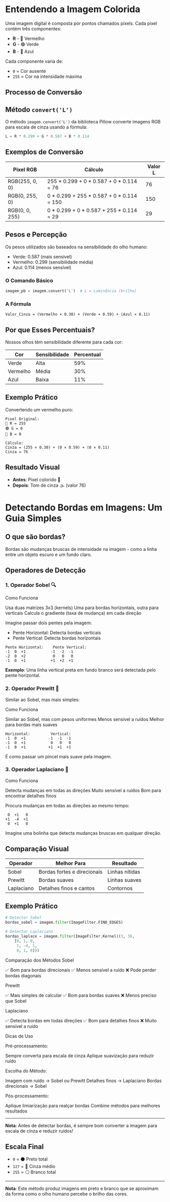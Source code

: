 # Entendendo a Imagem Colorida

Uma imagem digital é composta por pontos chamados pixels. Cada pixel contém três componentes:

* **R** - 🔴 Vermelho
* **G** - 🟢 Verde
* **B** - 🔵 Azul

Cada componente varia de:
* `0` = Cor ausente
* `255` = Cor na intensidade máxima

## Processo de Conversão

## Método `convert('L')`

O método `imagem.convert('L')` da biblioteca Pillow converte imagens RGB para escala de cinza usando a fórmula:

```python
L = R * 0.299 + G * 0.587 + B * 0.114
```

## Exemplos de Conversão

| Pixel RGB        | Cálculo                                      | Valor L |
|-----------------|---------------------------------------------|---------|
| RGB(255, 0, 0)  | 255 * 0.299 + 0 * 0.587 + 0 * 0.114 = 76  | 76      |
| RGB(0, 255, 0)  | 0 * 0.299 + 255 * 0.587 + 0 * 0.114 = 150 | 150     |
| RGB(0, 0, 255)  | 0 * 0.299 + 0 * 0.587 + 255 * 0.114 = 29  | 29      |

## Pesos e Percepção

Os pesos utilizados são baseados na sensibilidade do olho humano:
- Verde: 0.587 (mais sensível)
- Vermelho: 0.299 (sensibilidade média)
- Azul: 0.114 (menos sensível)

### O Comando Básico
```python
imagem_pb = imagem.convert('L')  # L = Luminância (brilho)
```

### A Fórmula
```
Valor_Cinza = (Vermelho × 0.30) + (Verde × 0.59) + (Azul × 0.11)
```

## Por que Esses Percentuais?

Nossos olhos têm sensibilidade diferente para cada cor:

| Cor       | Sensibilidade | Percentual |
|-----------|---------------|------------|
| Verde     | Alta          | 59%        |
| Vermelho  | Média         | 30%        |
| Azul      | Baixa         | 11%        |

## Exemplo Prático

Convertendo um vermelho puro:
```
Pixel Original:
🔴 R = 255
🟢 G = 0
🔵 B = 0

Cálculo:
Cinza = (255 × 0.30) + (0 × 0.59) + (0 × 0.11)
Cinza = 76
```

## Resultado Visual
* **Antes**: Pixel colorido 🔴
* **Depois**: Tom de cinza 🌫️ (valor 76)

# Detectando Bordas em Imagens: Um Guia Simples

## O que são bordas?
Bordas são mudanças bruscas de intensidade na imagem - como a linha entre um objeto escuro e um fundo claro.

## Operadores de Detecção

### 1. Operador Sobel 🔍
Como Funciona

Usa duas matrizes 3x3 (kernels)
Uma para bordas horizontais, outra para verticais
Calcula o gradiente (taxa de mudança) em cada direção

Imagine passar dois pentes pela imagem:
- Pente Horizontal: Detecta bordas verticais
- Pente Vertical: Detecta bordas horizontais

```
Pente Horizontal:    Pente Vertical:
-1  0  +1           -1  -2  -1
-2  0  +2            0   0   0
-1  0  +1           +1  +2  +1
```

**Exemplo**: Uma linha vertical preta em fundo branco será detectada pelo pente horizontal.

### 2. Operador Prewitt 🎨
Similar ao Sobel, mas mais simples:

Como Funciona

Similar ao Sobel, mas com pesos uniformes
Menos sensível a ruídos
Melhor para bordas mais suaves

```
Horizontal:         Vertical:
-1  0  +1          -1  -1  -1
-1  0  +1           0   0   0
-1  0  +1          +1  +1  +1
```

É como passar um pincel mais suave pela imagem.

### 3. Operador Laplaciano 🎯

Como Funciona

Detecta mudanças em todas as direções
Muito sensível a ruídos
Bom para encontrar detalhes finos

Procura mudanças em todas as direções ao mesmo tempo:
```
 0  +1   0
+1  -4  +1
 0  +1   0
```

Imagine uma bolinha que detecta mudanças bruscas em qualquer direção.

## Comparação Visual

| Operador    | Melhor Para                    | Resultado      |
|------------|--------------------------------|----------------|
| Sobel      | Bordas fortes e direcionais    | Linhas nítidas |
| Prewitt    | Bordas suaves                  | Linhas suaves  |
| Laplaciano | Detalhes finos e cantos        | Contornos      |

## Exemplo Prático
```python
# Detector Sobel
bordas_sobel = imagem.filter(ImageFilter.FIND_EDGES)

# Detector Laplaciano
bordas_laplace = imagem.filter(ImageFilter.Kernel((3, 3),
    [0, 1, 0, 
     1, -4, 1, 
     0, 1, 0]))
```

Comparação dos Métodos
Sobel

✅ Bom para bordas direcionais
✅ Menos sensível a ruído
❌ Pode perder bordas diagonais

Prewitt

✅ Mais simples de calcular
✅ Bom para bordas suaves
❌ Menos preciso que Sobel

Laplaciano

✅ Detecta bordas em todas direções
✅ Bom para detalhes finos
❌ Muito sensível a ruído

Dicas de Uso

Pré-processamento:

Sempre converta para escala de cinza
Aplique suavização para reduzir ruído


Escolha do Método:

Imagem com ruído → Sobel ou Prewitt
Detalhes finos → Laplaciano
Bordas direcionais → Sobel


Pós-processamento:

Aplique limiarização para realçar bordas
Combine métodos para melhores resultados

---
**Nota**: Antes de detectar bordas, é sempre bom converter a imagem para escala de cinza e reduzir ruídos!

## Escala Final
* `0` = ⚫ Preto total
* `127` = 🔘 Cinza médio
* `255` = ⚪ Branco total

---
**Nota**: Este método produz imagens em preto e branco que se aproximam da forma como o olho humano percebe o brilho das cores.
